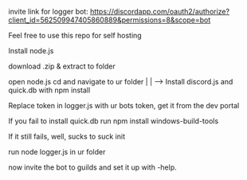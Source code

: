 invite link for logger bot: https://discordapp.com/oauth2/authorize?client_id=562509947405860889&permissions=8&scope=bot

Feel free to use this repo for self hosting

Install node.js

download .zip & extract to folder

open node.js cd and navigate to ur folder | | --> Install discord.js and quick.db with npm install

Replace token in logger.js with ur bots token, get it from the dev portal

If you fail to install quick.db run npm install windows-build-tools

If it still fails, well, sucks to suck init

run node logger.js in ur folder

now invite the bot to guilds and set it up with -help.
